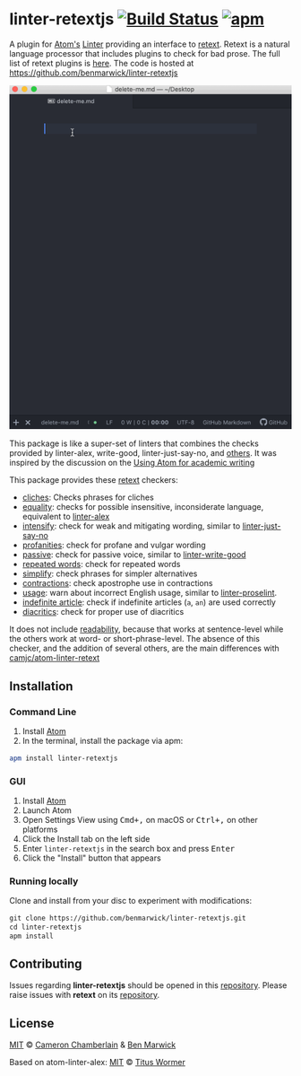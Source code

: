 # linter-retextjs [![Build Status](https://travis-ci.org/benmarwick/linter-retextjs.svg?branch=master)](https://travis-ci.org/benmarwick/linter-retextjs) [![apm](https://img.shields.io/apm/v/linter-retextjs.svg)](https://atom.io/packages/linter-retextjs)

A plugin for [Atom's][atom] [Linter][linter] providing an interface to [retext][retext]. Retext is a natural language processor that includes plugins to check for bad prose. The full list of retext plugins is [here](https://github.com/retextjs/retext/blob/master/doc/plugins.md#list-of-plugins). The code is hosted at https://github.com/benmarwick/linter-retextjs

![](retextjs-demo.gif)

This package is like a super-set of linters that combines the checks provided by linter-alex, write-good, linter-just-say-no, and [others](https://hackernoon.com/lint-lint-and-away-linters-for-the-english-language-70f4b22cc73c). It was inspired by the discussion on the [Using Atom for academic writing](https://discuss.atom.io/t/using-atom-for-academic-writing/19222/64?u=benmarwick)

This package provides these [retext][retext] checkers:

- [cliches](https://github.com/dunckr/retext-cliches): Checks phrases for cliches
- [equality](https://github.com/retextjs/retext-equality): checks for possible insensitive, inconsiderate language, equivalent to [linter-alex](https://github.com/get-alex/atom-linter-alex)
- [intensify](https://github.com/retextjs/retext-intensify): check for weak and mitigating wording, similar to [linter-just-say-no](https://atom.io/packages/linter-just-say-no)
- [profanities](https://github.com/retextjs/retext-profanities): check for profane and vulgar wording
- [passive](https://github.com/retextjs/retext-passive): check for passive voice, similar to [linter-write-good](https://atom.io/packages/linter-write-good)
- [repeated words](https://github.com/retextjs/retext-repeated-words): check for repeated words
- [simplify](https://github.com/retextjs/retext-simplify): check phrases for simpler alternatives
- [contractions](https://github.com/retextjs/retext-contractions): check apostrophe use in contractions
- [usage](https://github.com/kostasx/retext-usage): warn about incorrect English usage, similar to [linter-proselint](https://atom.io/packages/linter-proselint).
- [indefinite article](https://github.com/retextjs/retext-indefinite-article): check if indefinite articles (`a`, `an`) are used correctly
- [diacritics](https://github.com/retextjs/retext-diacritics): check for proper use of diacritics

It does not include [readability](https://github.com/retextjs/retext-readability), because that works at sentence-level while the others work at word- or short-phrase-level. The absence of this checker, and the addition of several others, are the main differences with [camjc/atom-linter-retext](https://github.com/camjc/atom-linter-retext)

## Installation

### Command Line

1. Install [Atom](https://atom.io)
2. In the terminal, install the package via apm:

```sh
apm install linter-retextjs
```

### GUI

1. Install [Atom](https://atom.io)
1. Launch Atom
1. Open Settings View using <kbd>Cmd+,</kbd> on macOS or <kbd>Ctrl+,</kbd> on other platforms
1. Click the Install tab on the left side
1. Enter `linter-retextjs` in the search box and press <kbd>Enter</kbd>
1. Click the "Install" button that appears

### Running locally

Clone and install from your disc to experiment with modifications:

```
git clone https://github.com/benmarwick/linter-retextjs.git
cd linter-retextjs
apm install
```

## Contributing

Issues regarding **linter-retextjs** should be opened in this
[repository][linter-issues].
Please raise issues with **retext** on its [repository][retext-issues].

## License

[MIT][license] © [Cameron Chamberlain][author1] & [Ben Marwick][author2]

Based on atom-linter-alex:
[MIT][license] © [Titus Wormer][author3]

<!-- Definitions. -->

[atom]: https://atom.io

[linter]: https://github.com/AtomLinter/Linter

[retext]: https://github.com/wooorm/retext

[apm]: https://github.com/atom/apm

[license]: LICENSE

[author1]: http://camjc.com
[author2]: https://github.com/benmarwick
[author3]: https://wooorm.com/

[linter-issues]: https://github.com/benmarwick/linter-retextjs/issues

[retext-issues]: https://github.com/wooorm/retext/issues

